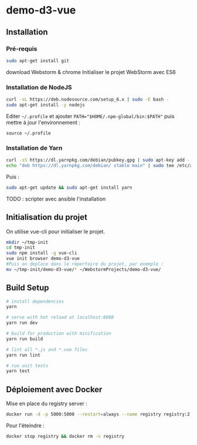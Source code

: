 # demo-d3-vue

## Installation

### Pré-requis
```bash
sudo apt-get install git
```

download Webstorm & chrome
Initialiser le projet WebStorm avec ES6

### Installation de NodeJS
```bash
curl -sL https://deb.nodesource.com/setup_6.x | sudo -E bash -
sudo apt-get install -y nodejs
```
Editer `~/.profile` et ajouter `PATH="$HOME/.npm-global/bin:$PATH"` puis mettre à jour l'environnement :
````
source ~/.profile
````

### Installation de Yarn

````bash
curl -sS https://dl.yarnpkg.com/debian/pubkey.gpg | sudo apt-key add -
echo "deb https://dl.yarnpkg.com/debian/ stable main" | sudo tee /etc/apt/sources.list.d/yarn.list
````
Puis :
````bash
sudo apt-get update && sudo apt-get install yarn
````
TODO : scripter avec ansible l'installation
## Initialisation du projet

On utilise vue-cli pour initialiser le projet.
````bash
mkdir ~/tmp-init
cd tmp-init
sudo npm install -g vue-cli
vue init browser demo-d3-vue
#Puis on deplace dans le répertoire du projet, par exemple :
mv ~/tmp-init/demo-d3-vue/* ~/WebstormProjects/demo-d3-vue/

````

## Build Setup

``` bash
# install dependencies
yarn

# serve with hot reload at localhost:8080
yarn run dev

# build for production with minification
yarn run build

# lint all *.js and *.vue files
yarn run lint

# run unit tests
yarn test
```

## Déploiement avec Docker

Mise en place du registry server :
````bash
docker run -d -p 5000:5000 --restart=always --name registry registry:2
````

Pour l'éteindre :
````bash
docker stop registry && docker rm -v registry
````
